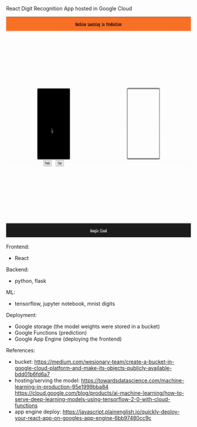 React Digit Recognition App hosted in Google Cloud

<img src="./app.gif" alt="My Project GIF" height="600">

Frontend:
- React

Backend:
- python, flask

ML:
- tensorflow, jupyter notebook, mnist digits 

Deployment: 
- Google storage (the model weights were stored in a bucket)
- Google Functions (prediction)
- Google App Engine (deploying the frontend)

References: 
- bucket: 
    https://medium.com/wesionary-team/create-a-bucket-in-google-cloud-platform-and-make-its-objects-publicly-available-bdd01b6fd6a7
- hosting/serving the model:
    https://towardsdatascience.com/machine-learning-in-production-95e1999bba84
    https://cloud.google.com/blog/products/ai-machine-learning/how-to-serve-deep-learning-models-using-tensorflow-2-0-with-cloud-functions
- app engine deploy: 
    https://javascript.plainenglish.io/quickly-deploy-your-react-app-on-googles-app-engine-6bb97480cc9c